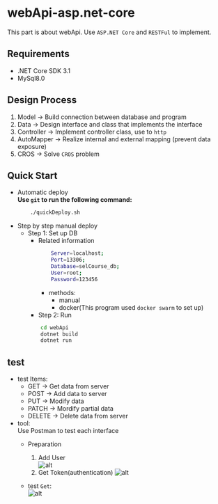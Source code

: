 # webApi-asp.net-core
This part is about webApi. Use `ASP.NET Core` and `RESTFul` to implement.

## Requirements
* .NET Core SDK 3.1
* MySql8.0

## Design Process
1. Model &rarr; Build connection between database and program
2. Data &rarr; Design interface and class that implements the interface
3. Controller &rarr; Implement controller class, use to `http`
4. AutoMapper &rarr; Realize internal and external mapping (prevent data exposure)
5. CROS &rarr; Solve `CROS` problem

## Quick Start
* Automatic deploy  
**Use `git` to run the following command:**
    ```sh
        ./quickDeploy.sh
    ```
* Step by step manual deploy
    * Step 1: Set up DB
        * Related information
            ```sh
                Server=localhost;
                Port=13306;
                Database=selCourse_db;
                User=root;
                Password=123456
            ```
            * methods:
                * manual
                * docker(This program used `docker swarm` to set up)
        * Step 2: Run
        ```sh
            cd webApi
            dotnet build
            dotnet run
        ```
## test
* test Items:
    * GET &rarr; Get data from server
    * POST &rarr; Add data to server
    * PUT &rarr; Modify data
    * PATCH &rarr; Mordify partial data
    * DELETE &rarr; Delete data from server
* tool:  
    Use Postman to test each interface
    * Preparation
        1. Add User  
        ![alt](./imgs/add.png)
        2. Get Token(authentication)
        ![alt](./imgs/auth.png)

    * test `Get`:  
        ![alt](./imgs/get.png)
